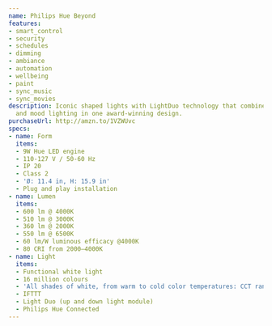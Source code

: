 ```yaml
---
name: Philips Hue Beyond
features:
- smart_control
- security
- schedules
- dimming
- ambiance
- automation
- wellbeing
- paint
- sync_music
- sync_movies
description: Iconic shaped lights with LightDuo technology that combine functional
  and mood lighting in one award-winning design.
purchaseUrl: http://amzn.to/1VZWUvc
specs:
- name: Form
  items:
  - 9W Hue LED engine
  - 110-127 V / 50-60 Hz
  - IP 20
  - Class 2
  - 'Ø: 11.4 in, H: 15.9 in'
  - Plug and play installation
- name: Lumen
  items:
  - 600 lm @ 4000K
  - 510 lm @ 3000K
  - 360 lm @ 2000K
  - 550 lm @ 6500K
  - 60 lm/W luminous efficacy @4000K
  - 80 CRI from 2000–4000K
- name: Light
  items:
  - Functional white light
  - 16 million colours
  - 'All shades of white, from warm to cold color temperatures: CCT range 2000-6500K'
  - IFTTT
  - Light Duo (up and down light module)
  - Philips Hue Connected
---
```

